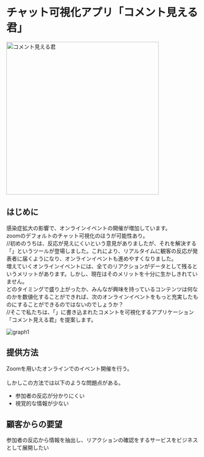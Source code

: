 # チャット可視化アプリ「コメント見える君」 

<img width="400px" alt="コメント見える君" src="https://user-images.githubusercontent.com/20110372/90475951-7ccc5800-e163-11ea-87c2-e70765a87ffe.png"><BR>

## はじめに
感染症拡大の影響で、オンラインイベントの開催が増加しています。<BR>
zoomのデフォルトのチャット可視化のほうが可能性あり。<BR>
//初めのうちは、反応が見えにくいという意見がありましたが、それを解決する「」というツールが登場しました。これにより、リアルタイムに観客の反応が発表者に届くようになり、オンラインイベントも進めやすくなりました。<BR>
増えていくオンラインイベントには、全てのリアクションがデータとして残るというメリットがあります。しかし、現在はそのメリットを十分に生かしきれていません。<BR>
どのタイミングで盛り上がったか、みんなが興味を持っているコンテンツは何なのかを数値化することができれば、次のオンラインイベントをもっと充実したものにすることができるのではないのでしょうか？<BR>
//そこで私たちは、「」に書き込まれたコメントを可視化するアプリケーション「コメント見える君」を提案します。<BR>

![graph1](https://user-images.githubusercontent.com/20110372/90669444-a503a600-e28c-11ea-9aa3-e177eccaa932.png)


## 提供方法
Zoomを用いたオンラインでのイベント開催を行う。<BR>  
しかしこの方法では以下のような問題点がある。<BR>  
* 参加者の反応が分かりにくい
* 視覚的な情報が少ない

## 顧客からの要望
参加者の反応から情報を抽出し、リアクションの確認をするサービスをビジネスとして展開したい<BR>  

